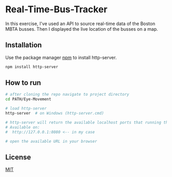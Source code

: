 # Real-Time-Bus-Tracker

In this exercise, I've used an API to source real-time data of the Boston MBTA busses. Then I displayed the live location of the busses on a map.

## Installation

Use the package manager [npm](https://www.npmjs.com/package/http-server) to install http-server.

```bash
npm install http-server
```

## How to run

```bash
# after cloning the repo navigate to project directory
cd PATH/Eye-Movement

# load http-server 
http-server  # on Windows (http-server.cmd)

# http-server will return the available localhost ports that running the local server
# Available on:
#  http://127.0.0.1:8080 <-- in my case

# open the available URL in your browser 
```

## License
[MIT](https://github.com/FerasBinHussain/Real-Time-Bus-Tracker/blob/master/LICENSE)
